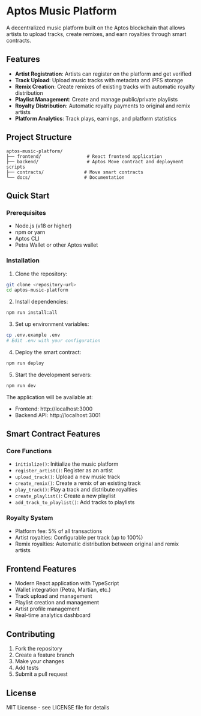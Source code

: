 # Aptos Music Platform

A decentralized music platform built on the Aptos blockchain that allows artists to upload tracks, create remixes, and earn royalties through smart contracts.

## Features

- **Artist Registration**: Artists can register on the platform and get verified
- **Track Upload**: Upload music tracks with metadata and IPFS storage
- **Remix Creation**: Create remixes of existing tracks with automatic royalty distribution
- **Playlist Management**: Create and manage public/private playlists
- **Royalty Distribution**: Automatic royalty payments to original and remix artists
- **Platform Analytics**: Track plays, earnings, and platform statistics

## Project Structure

```
aptos-music-platform/
├── frontend/                 # React frontend application
├── backend/                  # Aptos Move contract and deployment scripts
├── contracts/               # Move smart contracts
└── docs/                    # Documentation
```

## Quick Start

### Prerequisites

- Node.js (v18 or higher)
- npm or yarn
- Aptos CLI
- Petra Wallet or other Aptos wallet

### Installation

1. Clone the repository:
```bash
git clone <repository-url>
cd aptos-music-platform
```

2. Install dependencies:
```bash
npm run install:all
```

3. Set up environment variables:
```bash
cp .env.example .env
# Edit .env with your configuration
```

4. Deploy the smart contract:
```bash
npm run deploy
```

5. Start the development servers:
```bash
npm run dev
```

The application will be available at:
- Frontend: http://localhost:3000
- Backend API: http://localhost:3001

## Smart Contract Features

### Core Functions

- `initialize()`: Initialize the music platform
- `register_artist()`: Register as an artist
- `upload_track()`: Upload a new music track
- `create_remix()`: Create a remix of an existing track
- `play_track()`: Play a track and distribute royalties
- `create_playlist()`: Create a new playlist
- `add_track_to_playlist()`: Add tracks to playlists

### Royalty System

- Platform fee: 5% of all transactions
- Artist royalties: Configurable per track (up to 100%)
- Remix royalties: Automatic distribution between original and remix artists

## Frontend Features

- Modern React application with TypeScript
- Wallet integration (Petra, Martian, etc.)
- Track upload and management
- Playlist creation and management
- Artist profile management
- Real-time analytics dashboard

## Contributing

1. Fork the repository
2. Create a feature branch
3. Make your changes
4. Add tests
5. Submit a pull request

## License

MIT License - see LICENSE file for details
